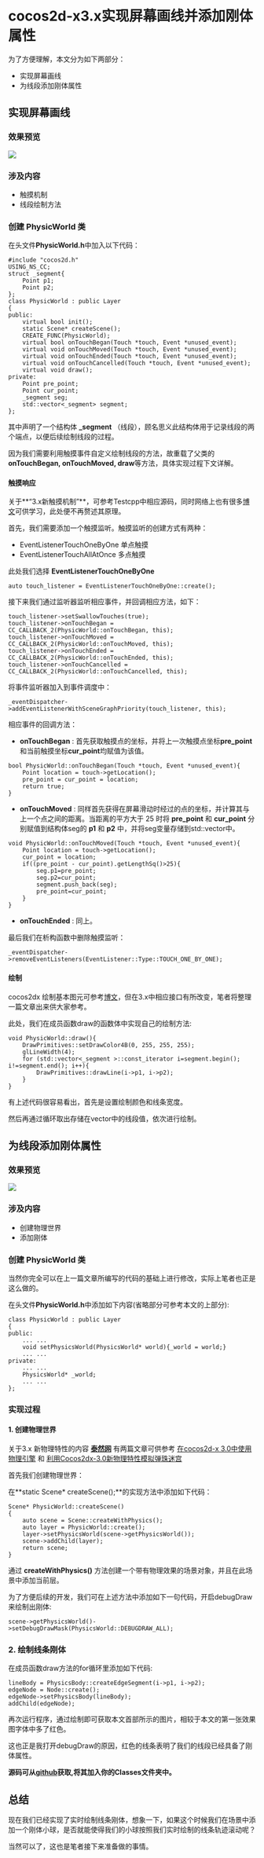 # cocos2d-x3.x实现屏幕画线并添加刚体属性

为了方便理解，本文分为如下两部分：

- 实现屏幕画线
- 为线段添加刚体属性

## 实现屏幕画线

### 效果预览

![](./res/line.png)


### 涉及内容

- 触摸机制
- 线段绘制方法

### 创建 PhysicWorld 类

在头文件**PhysicWorld.h**中加入以下代码：

```
#include "cocos2d.h"
USING_NS_CC;
struct _segment{
    Point p1;
    Point p2;
};
class PhysicWorld : public Layer
{
public:
    virtual bool init();
    static Scene* createScene();
    CREATE_FUNC(PhysicWorld); 
    virtual bool onTouchBegan(Touch *touch, Event *unused_event);
    virtual void onTouchMoved(Touch *touch, Event *unused_event);
    virtual void onTouchEnded(Touch *touch, Event *unused_event);
    virtual void onTouchCancelled(Touch *touch, Event *unused_event);
    virtual void draw();        
private:
    Point pre_point;
    Point cur_point;
    _segment seg;
    std::vector<_segment> segment;
};
``` 

其中声明了一个结构体 **_segment** （线段），顾名思义此结构体用于记录线段的两个端点，以便后续绘制线段的过程。

因为我们需要利用触摸事件自定义绘制线段的方法，故重载了父类的**onTouchBegan, onTouchMoved, draw**等方法，具体实现过程下文详解。

#### 触摸响应

关于**“3.x新触摸机制”**，可参考Testcpp中相应源码，同时网络上也有很多[博文](http://blog.csdn.net/start530/article/details/18325493)可供学习，此处便不再赘述其原理。

首先，我们需要添加一个触摸监听。触摸监听的创建方式有两种：

- EventListenerTouchOneByOne 单点触摸
- EventListenerTouchAllAtOnce 多点触摸

此处我们选择 **EventListenerTouchOneByOne**

```
auto touch_listener = EventListenerTouchOneByOne::create();
``` 

接下来我们通过监听器监听相应事件，并回调相应方法，如下：

```
touch_listener->setSwallowTouches(true);
touch_listener->onTouchBegan = CC_CALLBACK_2(PhysicWorld::onTouchBegan, this);
touch_listener->onTouchMoved = CC_CALLBACK_2(PhysicWorld::onTouchMoved, this);
touch_listener->onTouchEnded = CC_CALLBACK_2(PhysicWorld::onTouchEnded, this);
touch_listener->onTouchCancelled = CC_CALLBACK_2(PhysicWorld::onTouchCancelled, this);
```

将事件监听器加入到事件调度中：

```
_eventDispatcher->addEventListenerWithSceneGraphPriority(touch_listener, this);
```

相应事件的回调方法：

- **onTouchBegan** : 首先获取触摸点的坐标，并将上一次触摸点坐标**pre_point**和当前触摸坐标**cur_point**均赋值为该值。

```
bool PhysicWorld::onTouchBegan(Touch *touch, Event *unused_event){
    Point location = touch->getLocation();
    pre_point = cur_point = location;
    return true;
}
```
- **onTouchMoved** : 同样首先获得在屏幕滑动时经过的点的坐标，并计算其与上一个点之间的距离。当距离的平方大于 25 时将 **pre_point** 和 **cur_point** 分别赋值到结构体seg的 **p1** 和 **p2** 中，并将seg变量存储到std::vector中。

```
void PhysicWorld::onTouchMoved(Touch *touch, Event *unused_event){
    Point location = touch->getLocation();
    cur_point = location;
    if((pre_point - cur_point).getLengthSq()>25){
        seg.p1=pre_point;
        seg.p2=cur_point;
        segment.push_back(seg);
        pre_point=cur_point;
    }
}
```

- **onTouchEnded** : 同上。

最后我们在析构函数中删除触摸监听：

```
_eventDispatcher->removeEventListeners(EventListener::Type::TOUCH_ONE_BY_ONE); 
```

#### 绘制

cocos2dx 绘制基本图元可参考[博文](http://4137613.blog.51cto.com/4127613/754729)，但在3.x中相应接口有所改变，笔者将整理一篇文章出来供大家参考。

此处，我们在成员函数draw的函数体中实现自己的绘制方法:

```
void PhysicWorld::draw(){ 
    DrawPrimitives::setDrawColor4B(0, 255, 255, 255);
    glLineWidth(4);
    for (std::vector<_segment >::const_iterator i=segment.begin(); i!=segment.end(); i++){
        DrawPrimitives::drawLine(i->p1, i->p2);
    }
}
```

有上述代码很容易看出，首先是设置绘制颜色和线条宽度。

然后再通过循环取出存储在vector中的线段值，依次进行绘制。

## 为线段添加刚体属性

### 效果预览

![](./res/linebody.png)


### 涉及内容

- 创建物理世界
- 添加刚体

### 创建 PhysicWorld 类 

当然你完全可以在上一篇文章所编写的代码的基础上进行修改，实际上笔者也正是这么做的。

在头文件**PhysicWorld.h**中添加如下内容(省略部分可参考本文的上部分): 

```
class PhysicWorld : public Layer
{
public:
	... ...
	void setPhysicsWorld(PhysicsWorld* world){_world = world;}
	... ...
private:
	... ...
	PhysicsWorld* _world;
	... ...
};
```

### 实现过程

#### 1. 创建物理世界

关于3.x 新物理特性的内容 **[泰然网](http://www.ityran.com/)** 有两篇文章可供参考 [在cocos2d-x 3.0中使用物理引擎](http://www.ityran.com/archives/5431) 和 [利用Cocos2dx-3.0新物理特性模拟弹珠迷宫](http://www.ityran.com/archives/5531)

首先我们创建物理世界：

在**static Scene* createScene();**的实现方法中添加如下代码：

```
Scene* PhysicWorld::createScene()
{
    auto scene = Scene::createWithPhysics();
    auto layer = PhysicWorld::create();
    layer->setPhysicsWorld(scene->getPhysicsWorld());
    scene->addChild(layer);
    return scene;
}
```

通过 **createWithPhysics()** 方法创建一个带有物理效果的场景对象，并且在此场景中添加当前层。

为了方便后续的开发，我们可在上述方法中添加如下一句代码，开启debugDraw来绘制出刚体:

```
scene->getPhysicsWorld()->setDebugDrawMask(PhysicsWorld::DEBUGDRAW_ALL);
```

### 2. 绘制线条刚体

在成员函数draw方法的for循环里添加如下代码:

```
lineBody = PhysicsBody::createEdgeSegment(i->p1, i->p2);
edgeNode = Node::create();
edgeNode->setPhysicsBody(lineBody);
addChild(edgeNode);
```

再次运行程序，通过绘制即可获取本文首部所示的图片，相较于本文的第一张效果图字体中多了红色。

这也正是我打开debugDraw的原因，红色的线条表明了我们的线段已经具备了刚体属性。 

**源码可从[github](./code)获取,将其加入你的Classes文件夹中。**

## 总结

现在我们已经实现了实时绘制线条刚体，想象一下，如果这个时候我们在场景中添加一个刚体小球，是否就能使得我们的小球按照我们实时绘制的线条轨迹滚动呢？

当然可以了，这也是笔者接下来准备做的事情。
